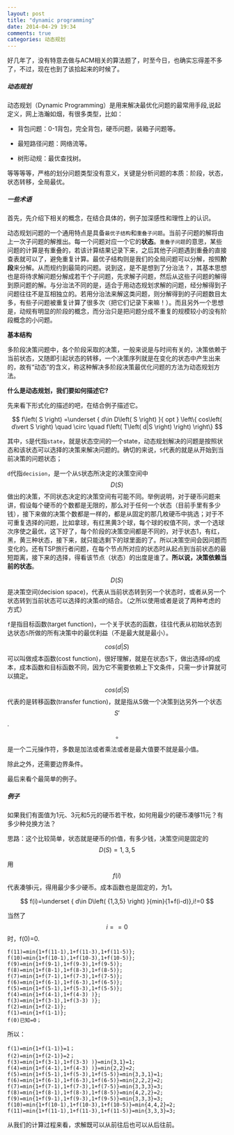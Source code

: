 ```yaml
---
layout: post
title: "dynamic programming"
date: 2014-04-29 19:34
comments: true
categories: 动态规划
---
```

好几年了，没有特意去做与ACM相关的算法题了，时至今日，也确实忘得差不多了，不过，现在也到了该拾起来的时候了。

##### 动态规划
<!--more -->

动态规划（Dynamic Programming）是用来解决最优化问题的最常用手段,说起定义，网上浩瀚如烟，有很多类型，比如：

* 背包问题：0-1背包，完全背包，硬币问题，装箱子问题等。

* 最短路径问题：网络流等。

* 树形动规：最优查找树。

等等等等，严格的划分问题类型没有意义，关键是分析问题的本质：阶段，状态，状态转移，全局最优。

##### 一些术语

首先，先介绍下相关的概念，在结合具体的，例子加深感性和理性上的认识。

动态规划问题的一个通用特点是具备`最优子结构`和`重叠子问题`。当前子问题的解将由上一次子问题的解推出。每一个问题对应一个它的**状态**。`重叠子问题`的意思，某些问题的计算是有重叠的，若该计算结果记录下来，之后其他子问题遇到重叠的直接查表就可以了，避免重复计算。最优子结构则是我们的全局问题可以分解，按照**阶段**来分解。从而规约到最简的问题。说到这，是不是想到了分治法？，其基本思想也是将待求解问题分解成若干个子问题，先求解子问题，然后从这些子问题的解得到原问题的解。与分治法不同的是，适合于用动态规划求解的问题，经分解得到子问题往往不是互相独立的。若用分治法来解这类问题，则分解得到的子问题数目太多，有些子问题被重复计算了很多次（把它们记录下来嘛！）。而且另外一个思想是，动规有明显的阶段的概念，而分治只是把问题分成不重复的规模较小的没有阶段概念的小问题。

**基本结构**

多阶段决策问题中，各个阶段采取的决策，一般来说是与时间有关的，决策依赖于当前状态，又随即引起状态的转移，一个决策序列就是在变化的状态中产生出来的，故有“动态”的含义，称这种解决多阶段决策最优化问题的方法为动态规划方法。

**什么是动态规划，我们要如何描述它?**

先来看下形式化的描述的吧，在结合例子描述它。

$$
f\left( S \right) =\underset { d\in D\left( S \right)  }{ opt } \left\{ cos\left( d\vert S \right) \quad \circ \quad f\left( T\left( d|S \right)  \right)  \right\} 
$$

其中，`S`是代指`state`，就是状态空间的一个state，动态规划解决的问题是按照状态和该状态可以选择的决策来解决问题的。确切的来说，`S`代表的就是从开始到当前决策的问题状态；

`d`代指`decision`，是一个从`S`状态所决定的决策空间中$$D\left( S \right) $$做出的决策，不同状态决定的决策空间有可能不同。举例说明，对于硬币问题来讲，假设每个硬币的个数都是无限的，那么对于任何一个状态（目前手里有多少钱），接下来做的决策个数都是一样的，都是从固定的那几枚硬币中挑选；对于不可重复选择的问题，比如拿球，有红黑黄3个球，每个球的权值不同，求一个选球次序使之最优，这下好了，每个阶段的决策空间都是不同的，对于状态1，有红，黑，黄三种状态，接下来，就只能选剩下的球里面的了。所以决策空间会因问题而变化的。还有TSP旅行者问题，在每个节点所对应的状态时从起点到当前状态的最短距离，接下来的选择，得看该节点（状态）的出度是谁了。**所以说，决策依赖当前的状态**。

$$D\left( S \right) $$是决策空间(decision space)，代表从当前状态转到另一个状态时，或者从另一个状态转到当前状态可以选择的决策`d`的结合。（之所以使用或者是说了两种考虑的方式）

`f`是指目标函数(target function)，一个关于状态的函数，往往代表从初始状态到达状态`S`所做的所有决策中的最优利益（不是最大就是最小）。

$$cos\left( d\vert S \right) $$可以叫做成本函数(cost function)，很好理解，就是在状态`S`下，做出选择`d`的成本，成本函数和目标函数不同，因为它不需要依赖上下文条件，只需一步计算就可以搞定。

$$cos\left( d\vert S \right) $$代表的是转移函数(transfer function)，就是指从S做一个决策到达另外一个状态$$S'$$.

$$\circ$$是一个二元操作符，多数是加法或者乘法或者是最大值要不就是最小值。

除此之外，还需要边界条件。

最后来看个最简单的例子。

##### 例子

如果我们有面值为1元、3元和5元的硬币若干枚，如何用最少的硬币凑够11元？有多少种兑换方法？

思路：这个比较简单，状态就是硬币的价值，有多少钱，决策空间是固定的$$D(S)={1,3,5}$$

用$$f(i)$$代表凑够i元，得用最少多少硬币。成本函数也是固定的，为1。

$$
f(i)=\underset { d\in D\left( {1,3,5} \right)  }{min}{1+f(i-d)},i!=0
$$

当然了$$i==0$$时，f(0)=0.

```text
f(11)=min{1+f(11-1),1+f(11-3),1+f(11-5)};
f(10)=min{1+f(10-1),1+f(10-3),1+f(10-5)};
f(9)=min{1+f(9-1),1+f(9-3),1+f(9-5)};
f(8)=min{1+f(8-1),1+f(8-3),1+f(8-5)};
f(7)=min{1+f(7-1),1+f(7-3),1+f(7-5)};
f(6)=min{1+f(6-1),1+f(6-3),1+f(6-5)};
f(5)=min{1+f(5-1),1+f(5-3),1+f(5-5)};
f(4)=min{1+f(4-1),1+f(4-3) )};
f(3)=min{1+f(3-1),1+f(3-3) )};
f(2)=min{1+f(2-1)};
f(1)=min{1+f(1-1)};
f(0)已知=0；
```

所以：

```text
f(1)=min{1+f(1-1)}=1；
f(2)=min{1+f(2-1)}=2；
f(3)=min{1+f(3-1),1+f(3-3) )}=min{3,1}=1;
f(4)=min{1+f(4-1),1+f(4-3) )}=min{2,2}=2;
f(5)=min{1+f(5-1),1+f(5-3),1+f(5-5)}=min{3,3,1}=1;
f(6)=min{1+f(6-1),1+f(6-3),1+f(6-5)}=min{2,2,2}=2;
f(7)=min{1+f(7-1),1+f(7-3),1+f(7-5)}=min{3,3,3}=3;
f(8)=min{1+f(8-1),1+f(8-3),1+f(8-5)}=min{4,2,2}=2;
f(9)=min{1+f(9-1),1+f(9-3),1+f(9-5)}=min{3,3,3}=3;
f(10)=min{1+f(10-1),1+f(10-3),1+f(10-5)}=min{4,4,2}=2;
f(11)=min{1+f(11-1),1+f(11-3),1+f(11-5)}=min{3,3,3}=3;
```

从我们的计算过程来看，求解既可以从前往后也可以从后往前。


